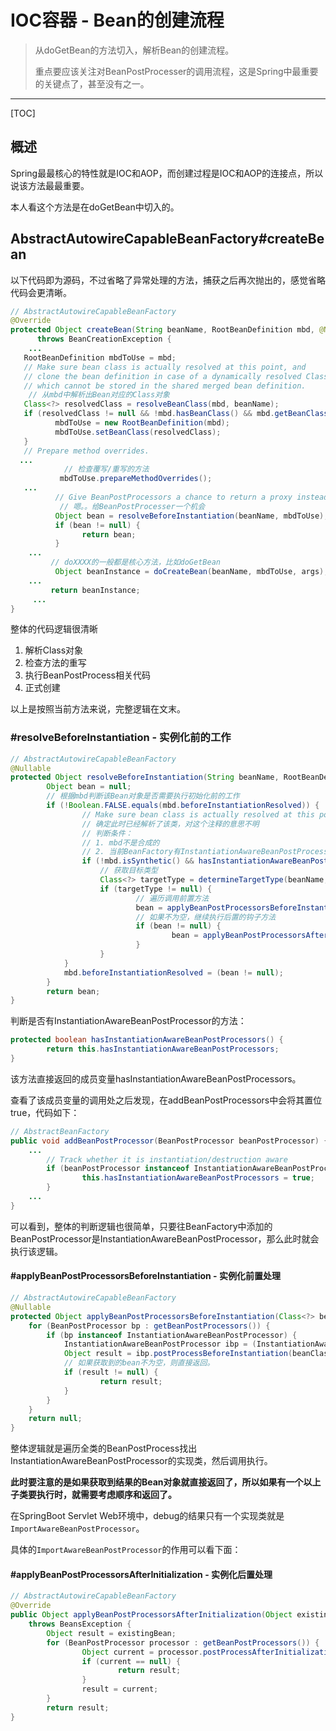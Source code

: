 # IOC容器 - Bean的创建流程

> 从doGetBean的方法切入，解析Bean的创建流程。
>
> 重点要应该关注对BeanPostProcesser的调用流程，这是Spring中最重要的关键点了，甚至没有之一。

<!-- more -->

---

[TOC]

## 概述

Spring最最核心的特性就是IOC和AOP，而创建过程是IOC和AOP的连接点，所以说该方法最最重要。

本人看这个方法是在doGetBean中切入的。





## AbstractAutowireCapableBeanFactory#createBean

以下代码即为源码，不过省略了异常处理的方法，捕获之后再次抛出的，感觉省略代码会更清晰。

```java
// AbstractAutowireCapableBeanFactory
@Override
protected Object createBean(String beanName, RootBeanDefinition mbd, @Nullable Object[] args)
      throws BeanCreationException {
	...
   RootBeanDefinition mbdToUse = mbd;
   // Make sure bean class is actually resolved at this point, and
   // clone the bean definition in case of a dynamically resolved Class
   // which cannot be stored in the shared merged bean definition.
    // 从mbd中解析出Bean对应的Class对象
   Class<?> resolvedClass = resolveBeanClass(mbd, beanName);
   if (resolvedClass != null && !mbd.hasBeanClass() && mbd.getBeanClassName() != null) {
          mbdToUse = new RootBeanDefinition(mbd);
          mbdToUse.setBeanClass(resolvedClass);
   }
   // Prepare method overrides.
  ...
            // 检查覆写/重写的方法
           mbdToUse.prepareMethodOverrides();
   ...
          // Give BeanPostProcessors a chance to return a proxy instead of the target bean instance.
           // 嗯。。给BeanPostProcesser一个机会
          Object bean = resolveBeforeInstantiation(beanName, mbdToUse);
          if (bean != null) {
             	return bean;
          }
	...
       	 // doXXXX的一般都是核心方法，比如doGetBean
          Object beanInstance = doCreateBean(beanName, mbdToUse, args);
    ...
     	 return beanInstance;
	 ...
}
```

整体的代码逻辑很清晰

1. 解析Class对象
2. 检查方法的重写
3. 执行BeanPostProcess相关代码
4. 正式创建

以上是按照当前方法来说，完整逻辑在文末。





### #resolveBeforeInstantiation - 实例化前的工作

```java
// AbstractAutowireCapableBeanFactory
@Nullable
protected Object resolveBeforeInstantiation(String beanName, RootBeanDefinition mbd) {
        Object bean = null;
    	// 根据mbd判断该Bean对象是否需要执行初始化前的工作
        if (!Boolean.FALSE.equals(mbd.beforeInstantiationResolved)) {
                // Make sure bean class is actually resolved at this point.
            	// 确定此时已经解析了该类，对这个注释的意思不明
            	// 判断条件：
            	// 1. mbd不是合成的
            	// 2. 当前BeanFactory有InstantiationAwareBeanPostProcessor
                if (!mbd.isSynthetic() && hasInstantiationAwareBeanPostProcessors()) {
                    // 获取目标类型
                    Class<?> targetType = determineTargetType(beanName, mbd);
                    if (targetType != null) {
                        	// 遍历调用前置方法
                            bean = applyBeanPostProcessorsBeforeInstantiation(targetType, beanName);
                        	// 如果不为空，继续执行后置的钩子方法
                            if (bean != null) {
                                	bean = applyBeanPostProcessorsAfterInitialization(bean, beanName);
                            }
                    }
            }
            mbd.beforeInstantiationResolved = (bean != null);
        }
        return bean;
}
```



判断是否有InstantiationAwareBeanPostProcessor的方法：

```java
protected boolean hasInstantiationAwareBeanPostProcessors() {
		return this.hasInstantiationAwareBeanPostProcessors;
}
```

该方法直接返回的成员变量hasInstantiationAwareBeanPostProcessors。

查看了该成员变量的调用处之后发现，在addBeanPostProcessors中会将其置位true，代码如下：

```java
// AbstractBeanFactory
public void addBeanPostProcessor(BeanPostProcessor beanPostProcessor) {
    ...
        // Track whether it is instantiation/destruction aware
        if (beanPostProcessor instanceof InstantiationAwareBeanPostProcessor) {
            	this.hasInstantiationAwareBeanPostProcessors = true;
        }
    ...
}
```

可以看到，整体的判断逻辑也很简单，只要往BeanFactory中添加的BeanPostProcessor是InstantiationAwareBeanPostProcessor，那么此时就会执行该逻辑。



#### #applyBeanPostProcessorsBeforeInstantiation - 实例化前置处理

```java
// AbstractAutowireCapableBeanFactory
@Nullable
protected Object applyBeanPostProcessorsBeforeInstantiation(Class<?> beanClass, String beanName) {
    for (BeanPostProcessor bp : getBeanPostProcessors()) {
        if (bp instanceof InstantiationAwareBeanPostProcessor) {
            InstantiationAwareBeanPostProcessor ibp = (InstantiationAwareBeanPostProcessor) bp;
            Object result = ibp.postProcessBeforeInstantiation(beanClass, beanName);
            // 如果获取到的bean不为空，则直接返回。
            if (result != null) {
                	return result;
            }
        }
    }
    return null;
}
```

整体逻辑就是遍历全类的BeanPostProcess找出InstantiationAwareBeanPostProcessor的实现类，然后调用执行。

**此时要注意的是如果获取到结果的Bean对象就直接返回了，所以如果有一个以上子类要执行时，就需要考虑顺序和返回了。**

在SpringBoot Servlet Web环境中，debug的结果只有一个实现类就是`ImportAwareBeanPostProcessor`。

具体的`ImportAwareBeanPostProcessor`的作用可以看下面：

[]()



#### #applyBeanPostProcessorsAfterInitialization - 实例化后置处理

```java
// AbstractAutowireCapableBeanFactory
@Override
public Object applyBeanPostProcessorsAfterInitialization(Object existingBean, String beanName)
    throws BeansException {
        Object result = existingBean;
        for (BeanPostProcessor processor : getBeanPostProcessors()) {
                Object current = processor.postProcessAfterInitialization(result, beanName);
                if (current == null) {
                    	return result;
                }
                result = current;
        }
        return result;
}
```



